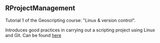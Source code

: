 ## RProjectManagement

Tutorial 1 of the Geoscripting course: "Linux & version control".

Introduces good practices in carrying out a scripting project using Linux and Git. Can be found [here](http://geoscripting-wur.github.io/RProjectManagement)
